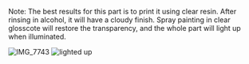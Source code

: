 Note: The best results for this part is to print it using clear resin.  After rinsing in alcohol, it will have a cloudy finish.  Spray painting in clear glosscote will restore the transparency, and the whole part will light up when illuminated.

![IMG_7743](https://github.com/user-attachments/assets/b4b89a9d-2ca0-442f-9175-69dbe95ee05e)
![lighted up](https://github.com/user-attachments/assets/cf61a2a5-e4b9-490e-8227-30c75be104ab)

